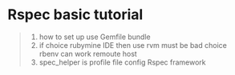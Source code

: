Rspec basic tutorial
========================
 
> 1.  how to set up
         use Gemfile bundle
> 2.  if  choice rubymine IDE 
       then use rvm must be bad choice  
       rbenv can work remoute host
> 3.  spec_helper is profile file config Rspec framework 

